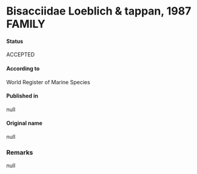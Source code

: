 Bisacciidae Loeblich & tappan, 1987 FAMILY
=======

#### Status
ACCEPTED

#### According to
World Register of Marine Species

#### Published in
null

#### Original name
null

### Remarks
null